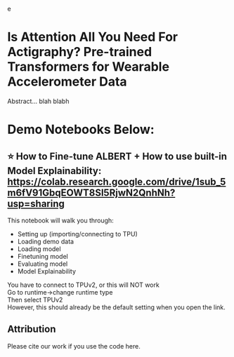 e
# Is Attention All You Need For Actigraphy? Pre-trained Transformers for Wearable Accelerometer Data 

Abstract... blah blabh

# Demo Notebooks Below: 
## ⭐ How to Fine-tune ALBERT + How to use built-in Model Explainability: https://colab.research.google.com/drive/1sub_5m6fV91GbqEOWT8Sl5RjwN2QnhNh?usp=sharing

This notebook will walk you through: 
* Setting up (importing/connecting to TPU)
* Loading demo data
* Loading model
* Finetuning model
* Evaluating model
* Model Explainability 




You have to connect to TPUv2, or this will NOT work <be>  
Go to runtime->change runtime type <br>
Then select TPUv2 <br>
However, this should already be the default setting when you open the link.

## Attribution
Please cite our work if you use the code here. 
